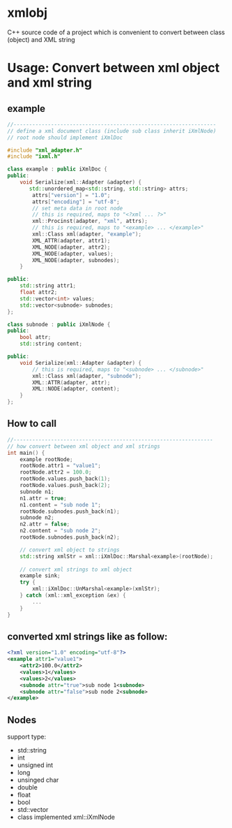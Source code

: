 # xmlobj
C++ source code of a project which is convenient to convert between class (object) and XML string

Usage: Convert between xml object and xml string
===================================================================

example
-------------------------------------------------------------------

```c++
//-----------------------------------------------------------------
// define a xml document class (include sub class inherit iXmlNode)
// root node should implement iXmlDoc

#include "xml_adapter.h"
#include "ixml.h"

class example : public iXmlDoc {
public:
    void Serialize(xml::Adapter &adapter) {
       std::unordered_map<std::string, std::string> attrs;
        attrs["version"] = "1.0";
        attrs["encoding"] = "utf-8";
        // set meta data in root node
        // this is required, maps to "<?xml ... ?>"
        xml::Procinst(adapter, "xml", attrs);
        // this is required, maps to "<example> ... </example>"
        xml::Class xml(adapter, "example");
        XML_ATTR(adapter, attr1);
        XML_NODE(adapter, attr2);
        XML_NODE(adapter, values);
        XML_NODE(adapter, subnodes);
    }

public:
    std::string attr1;
    float attr2;
    std::vector<int> values;
    std::vector<subnode> subnodes;
};

class subnode : public iXmlNode {
public:
    bool attr;
    std::string content;

public:
    void Serialize(xml::Adapter &adapter) {
        // this is required, maps to "<subnode> ... </subnode>" 
        xml::Class xml(adapter, "subnode");
        XML::ATTR(adapter, attr);
        XML::NODE(adapter, content);
    }
};
```

How to call
------------------------------------------------------------------
```c++
//----------------------------------------------------------------
// how convert between xml object and xml strings
int main() {
    example rootNode;
    rootNode.attr1 = "value1";
    rootNode.attr2 = 100.0;
    rootNode.values.push_back(1);
    rootNode.values.push_back(2);
    subnode n1;
    n1.attr = true;
    n1.content = "sub node 1";
    rootNode.subnodes.push_back(n1);
    subnode n2;
    n2.attr = false;
    n2.content = "sub node 2";
    rootNode.subnodes.push_back(n2);

    // convert xml object to strings
    std::string xmlStr = xml::iXmlDoc::Marshal<example>(rootNode);
    
    // convert xml strings to xml object
    example sink;
    try {
        xml::iXmlDoc::UnMarshal<example>(xmlStr);
    } catch (xml::xml_exception &ex) {
        ...
    }
}
```

converted xml strings like as follow:
--------------------------------------------------------------------
```xml
<?xml version="1.0" encoding="utf-8"?>
<example attr1="value1">
    <attr2>100.0</attr2>
    <values>1</values>
    <values>2</values>
    <subnode attr="true">sub node 1<subnode>
    <subnode attr="false">sub node 2<subnode>
</example>
```

Nodes
--------------------------------------------------------------------
support type: 
- std::string
- int
- unsigned int
- long
- unsinged char
- double
- float
- bool
- std::vector
- class implemented xml::iXmlNode
